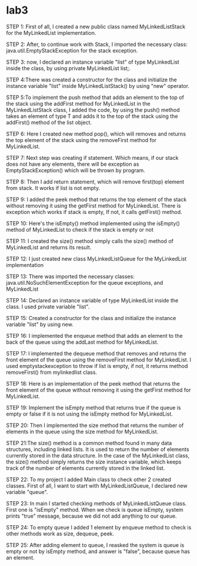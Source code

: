 # lab3
STEP 1: First of all, I created a new public class named MyLinkedListStack for the MyLinkedList implementation. 

STEP 2: After, to continue work with Stack, I imported the necessary class: java.util.EmptyStackException for the stack exception.

STEP 3: now, I declared an instance variable "list" of type MyLinkedList inside the class, by using private MyLinkedList<T> list;.

STEP 4:There was created a constructor for the class and initialize the instance variable "list" inside MyLinkedListStack() by using "new" operator.
  
STEP 5:To implement the push method that adds an element to the top of the stack using the addFirst method for MyLinkedList in the MyLinkedListStack class, I added the code, by using the push() method takes an element of type T and adds it to the top of the stack using the addFirst() method of the list object.

STEP 6: Here I created new method pop(), which will removes and returns the top element of the stack using the removeFirst method for MyLinkedList.
  
STEP 7: Next step was creating if statement. Which means, if our stack does not have any elements, there will be exception as EmptyStackException() which will be thrown by program.

STEP 8: Then I add return statement, which will remove first(top) element from stack. It works if list is not empty.

STEP 9: I added the peek method that returns the top element of the stack without removing it using the getFirst method for MyLinkedList.
There is exception which works if stack is empty, If not, it calls getFirst() method.

STEP 10:  Here's the isEmpty() method implemented using the isEmpty() method of MyLinkedList to check if the stack is empty or not

STEP 11: I created the size() method simply calls the size() method of MyLinkedList and returns its result.

STEP 12: I just created new class MyLinkedListQueue<T> for the MyLinkedList implementation

STEP 13: There was imported the necessary classes: java.util.NoSuchElementException for the queue exceptions, and MyLinkedList

STEP 14: Declared an instance variable of type MyLinkedList inside the class. I used private variable "list".
  
STEP 15: Created a constructor for the class and initialize the instance variable "list" by using new.
  
STEP 16: I implemented the enqueue method that adds an element to the back of the queue using the addLast method for MyLinkedList.
  
STEP 17: I implemented the dequeue method that removes and returns the front element of the queue using the removeFirst method for MyLinkedList. I used emptystackexception to throw if list is empty, if not, it returns method removeFirst() from mylinkedlist class.  
  
STEP 18: Here is an implementation of the peek method that returns the front element of the queue without removing it using the getFirst method for MyLinkedList.  

STEP 19: Implement the isEmpty method that returns true if the queue is empty or false if it is not using the isEmpty method for MyLinkedList.
  
STEP 20: Then I implemented the size method that returns the number of elements in the queue using the size method for MyLinkedList.
  
STEP 21:The size() method is a common method found in many data structures, including linked lists. It is used to return the number of elements currently stored in the data structure.
In the case of the MyLinkedList class, the size() method simply returns the size instance variable, which keeps track of the number of elements currently stored in the linked list.

STEP 22: To my project I added Main class to check other 2 created classes. First of all, I want to start with MyLinkedListQueue, I declared new variable "queue".

STEP 23: In main I started checking methods of MyLinkedListQueue class. First one is "isEmpty" method. When we check is queue isEmpty, system prints "true" message, because we did not add anything to our queue.
  
STEP 24: To empty queue I added 1 element by enqueue method to check is other methods work as size, dequeue, peek.
  
STEP 25: After adding element to queue, I reasked the system is queue is empty or not by isEmpty method, and answer is "false", because queue has an element.
